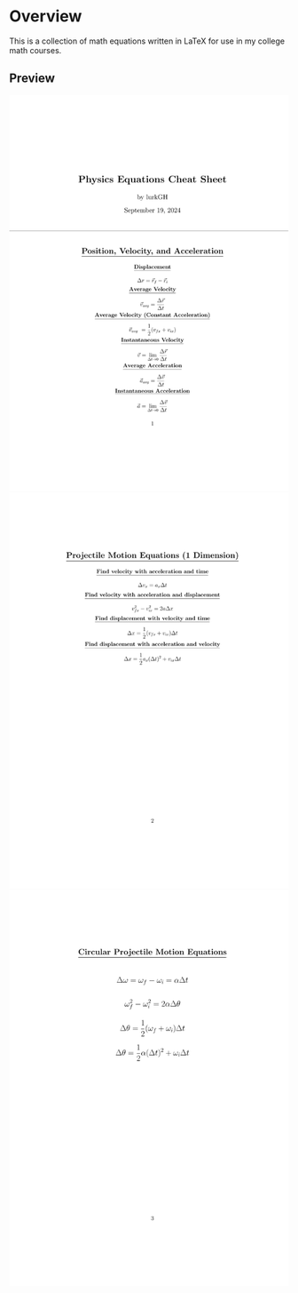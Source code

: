 <h1>Overview</h1>

<p>This is a collection of math equations written in LaTeX for use in my college math courses.</p>

<h2>Preview</h2>

<p align="center">
    <img src="images/physics_1.png">
    <img src="images/physics_2.png">
    <img src="images/physics_3.png">
</p>